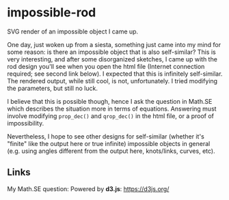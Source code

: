 # impossible-rod
SVG render of an impossible object I came up.

One day, just woken up from a siesta, something just came into my mind for some reason: is there an impossible object that is also self-similar? This is very interesting, and after some disorganized sketches, I came up with the rod design you'll see when you open the html file (Internet connection required; see second link below). I expected that this is infinitely self-similar. The rendered output, while still cool, is not, unfortunately. I tried modifying the parameters, but still no luck.

I believe that this is possible though, hence I ask the question in Math.SE which describes the situation more in terms of equations. Answering must involve modifying `prop_dec()` and `qrop_dec()` in the html file, or a proof of impossibility.

Nevertheless, I hope to see other designs for self-similar (whether it's "finite" like the output here or true infinite) impossible objects in general (e.g. using angles different from the output here, knots/links, curves, etc).

## Links
My Math.SE question: 
Powered by **d3.js**: https://d3js.org/